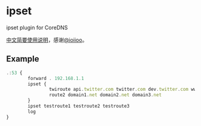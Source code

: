 # ipset
ipset plugin for CoreDNS

[中文简要使用说明](https://github.com/missdeer/ipset/issues/4#issuecomment-974837810)，感谢[@ioiioo](https://github.com/ioiioo)。

## Example

```js
.:53 {
        forward . 192.168.1.1
        ipset {
                twiroute api.twitter.com twitter.com dev.twitter.com www.twitter.com
                route2 domain1.net domain2.net domain3.net
        }
        ipset testroute1 testroute2 testroute3
        log
}
```